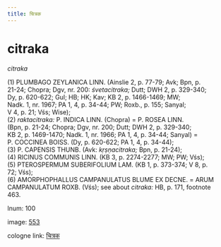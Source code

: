 ```yaml
---
title: चित्रक
---
```


# citraka

<i>citraka</i>  <div n="P" />(1) <bot>PLUMBAGO ZEYLANICA LINN.</bot> (Ainslie 2, p. 77-79; Avk; Bpn, p. <div n="lb" />21-24; Chopra; Dgv, nr. 200: <i>śvetacitraka;</i> Dutt; DWH 2, p. 329-340; <div n="lb" />Dy, p. 620-622; Gul; HB; HK; Kav; KB 2, p. 1466-1469; MW; <div n="lb" />Nadk. 1, nr. 1967; PA 1, 4, p. 34-44; PW; Roxb., p. 155; Sanyal; <div n="lb" />V 4, p. 21; Vśs; Wise); <div n="P" />(2) <i>raktacitraka:</i> <bot>P. INDICA LINN.</bot> (Chopra) = <bot>P. ROSEA LINN.</bot> <div n="lb" />(Bpn, p. 21-24; Chopra; Dgv, nr. 200; Dutt; DWH 2, p. 329-340; <div n="lb" />KB 2, p. 1469-1470; Nadk. 1, nr. 1966; PA 1, 4, p. 34-44; Sanyal) = <div n="lb" /><bot>P. COCCINEA BOISS.</bot> (Dy, p. 620-622; PA 1, 4, p. 34-44); <div n="P" />(3) <bot>P. CAPENSIS THUNB.</bot> (Avk: <i>kṛṣṇacitraka;</i> Bpn, p. 21-24); <div n="P" />(4) <bot>RICINUS COMMUNIS LINN.</bot> (KB 3, p. 2274-2277; MW; PW; Vśs); <div n="P" />(5) <bot>PTEROSPERMUM SUBERIFOLIUM LAM.</bot> (KB 1, p. 373-374; V 8, p. <div n="lb" />72; Vśs); <div n="P" />(6) <bot>AMORPHOPHALLUS CAMPANULATUS BLUME EX DECNE.</bot> = <bot>ARUM <div n="lb" />CAMPANULATUM ROXB.</bot> (Vśs); see about <i>citraka:</i> HB, p. 171, footnote <div n="lb" />463.

lnum: 100

image: [553](https://www.sanskrit-lexicon.uni-koeln.de/scans/csl-apidev/servepdf.php?dict=snp&page=553)

cologne link: [चित्रक](https://sanskrit-lexicon.uni-koeln.de/scans/csl-apidev/getword.php?dict=snp&key=चित्रक)

